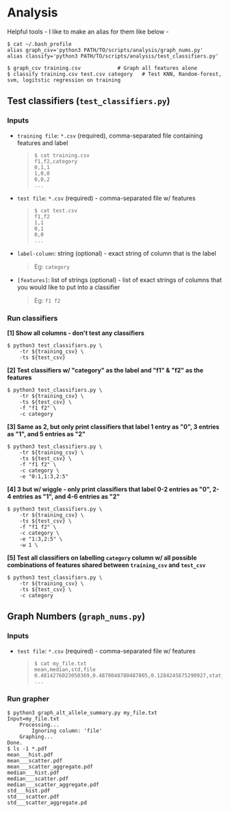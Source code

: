 # Analysis
Helpful tools - I like to make an alias for them like below -
```
$ cat ~/.bash_profile
alias graph_csv='python3 PATH/TO/scripts/analysis/graph_nums.py'
alias classify='python3 PATH/TO/scripts/analysis/test_classifiers.py'

$ graph_csv training.csv			# Graph all features alone
$ classify training.csv test.csv category	# Test KNN, Random-forest, svm, logitstic regression on training
```

## Test classifiers (`test_classifiers.py`)
### Inputs
* `training file`: `*.csv` (required), comma-separated file containing features and label
  > ``` 
  > $ cat training.csv
  > f1,f2,category
  > 0,1,1
  > 1,0,0
  > 0,0,2
  > ...
  > ```
* `test file`: `*.csv` (required) - comma-separated file w/ features 
  > ``` 
  > $ cat test.csv
  > f1,f2
  > 1,1
  > 0,1
  > 0,0
  > ...
  > ```
* `label-column`: string (optional) - exact string of column that is the label
  > Eg: `category`
* `[features]`: list of strings (optional) - list of exact strings of columns that you would like to put into a classifier
  > Eg: `f1 f2`

### Run classifiers
**[1] Show all columns - don't test any classifiers**
```
$ python3 test_classifiers.py \
    -tr ${training_csv} \
    -ts ${test_csv} 
```
**[2] Test classifiers w/ "category" as the label and "f1" & "f2" as the features**
```
$ python3 test_classifiers.py \
    -tr ${training_csv} \
    -ts ${test_csv} \
    -f "f1 f2" \
    -c category
```
**[3] Same as 2, but only print classifiers that label 1 entry as "0", 3 entries as "1", and 5 entries as "2"**
```
$ python3 test_classifiers.py \
    -tr ${training_csv} \
    -ts ${test_csv} \
    -f "f1 f2" \
    -c category \
    -e "0:1,1:3,2:5"
```
**[4] 3 but w/ wiggle - only print classifiers that label 0-2 entries as "0", 2-4 entries as "1", and 4-6 entries as "2"**
```
$ python3 test_classifiers.py \
    -tr ${training_csv} \
    -ts ${test_csv} \
    -f "f1 f2" \
    -c category \
    -e "1:3,2:5" \
    -w 1 \
```
**[5] Test all classifiers on labelling `category` column w/ all possible combinations of features shared between `training_csv` and `test_csv`**
```
$ python3 test_classifiers.py \
    -tr ${training_csv} \
    -ts ${test_csv} \
    -c category
```

## Graph Numbers (`graph_nums.py`)
### Inputs
* `test file`: `*.csv` (required) - comma-separated file w/ features 
  > ``` 
  > $ cat my_file.txt
  > mean,median,std,file
  > 0.4814276023050369,0.4878048780487805,0.1284245675290927,stat_file.txt
  > ...
  > ```

### Run grapher
```
$ python3 graph_alt_allele_summary.py my_file.txt
Input=my_file.txt
	Processing...
		Ignoring column: 'file'
	Graphing...
Done.
$ ls -1 *.pdf
mean___hist.pdf
mean___scatter.pdf
mean___scatter_aggregate.pdf
median___hist.pdf
median___scatter.pdf
median___scatter_aggregate.pdf
std___hist.pdf
std___scatter.pdf
std___scatter_aggregate.pd
```
 
